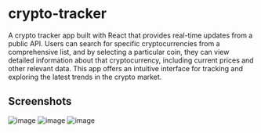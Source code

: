 # crypto-tracker

A crypto tracker app built with React that provides real-time updates from a public API. Users can search for specific cryptocurrencies from a comprehensive list, and by selecting a particular coin, they can view detailed information about that cryptocurrency, including current prices and other relevant data. This app offers an intuitive interface for tracking and exploring the latest trends in the crypto market.

## Screenshots

![image](https://github.com/user-attachments/assets/885f0658-a8d1-47d3-840e-b2d775b64d6b)
![image](https://github.com/user-attachments/assets/a7495260-30d6-4484-b952-d643321fc252)
![image](https://github.com/user-attachments/assets/583ecc55-6ccd-401b-a57c-88d0e77a5bd5)




